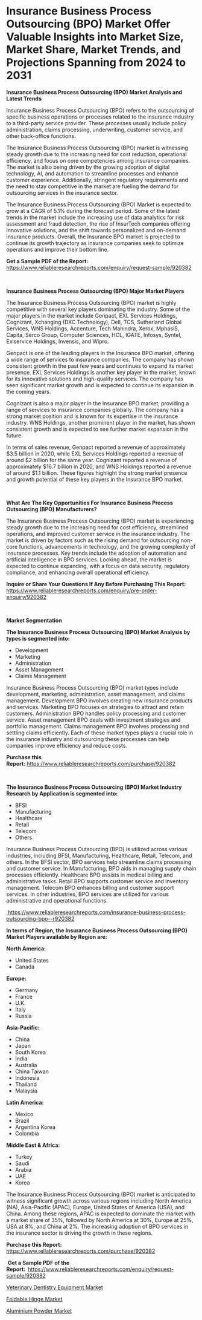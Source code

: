 <p><h1>Insurance Business Process Outsourcing (BPO) Market Offer Valuable Insights into Market Size, Market Share, Market Trends, and Projections Spanning from 2024 to 2031</h1></p><p><strong>Insurance Business Process Outsourcing (BPO) Market Analysis and Latest Trends</strong></p>
<p><p>Insurance Business Process Outsourcing (BPO) refers to the outsourcing of specific business operations or processes related to the insurance industry to a third-party service provider. These processes usually include policy administration, claims processing, underwriting, customer service, and other back-office functions.</p><p>The Insurance Business Process Outsourcing (BPO) market is witnessing steady growth due to the increasing need for cost reduction, operational efficiency, and focus on core competencies among insurance companies. The market is also being driven by the growing adoption of digital technology, AI, and automation to streamline processes and enhance customer experience. Additionally, stringent regulatory requirements and the need to stay competitive in the market are fueling the demand for outsourcing services in the insurance sector.</p><p>The Insurance Business Process Outsourcing (BPO) Market is expected to grow at a CAGR of 5.1% during the forecast period. Some of the latest trends in the market include the increasing use of data analytics for risk assessment and fraud detection, the rise of InsurTech companies offering innovative solutions, and the shift towards personalized and on-demand insurance products. Overall, the Insurance BPO market is projected to continue its growth trajectory as insurance companies seek to optimize operations and improve their bottom line.</p></p>
<p><strong>Get a Sample PDF of the Report:&nbsp;</strong> <a href="https://www.reliableresearchreports.com/enquiry/request-sample/920382">https://www.reliableresearchreports.com/enquiry/request-sample/920382</a></p>
<p>&nbsp;</p>
<p><strong>Insurance Business Process Outsourcing (BPO) Major Market Players</strong></p>
<p><p>The Insurance Business Process Outsourcing (BPO) market is highly competitive with several key players dominating the industry. Some of the major players in the market include Genpact, EXL Services Holdings, Cognizant, Xchanging (DXC Technology), Dell, TCS, Sutherland Global Services, WNS Holdings, Accenture, Tech Mahindra, Xerox, MphasiS, Capita, Serco Group, Computer Sciences, HCL, IGATE, Infosys, Syntel, Exlservice Holdings, Invensis, and Wipro.</p><p>Genpact is one of the leading players in the Insurance BPO market, offering a wide range of services to insurance companies. The company has shown consistent growth in the past few years and continues to expand its market presence. EXL Services Holdings is another key player in the market, known for its innovative solutions and high-quality services. The company has seen significant market growth and is expected to continue its expansion in the coming years.</p><p>Cognizant is also a major player in the Insurance BPO market, providing a range of services to insurance companies globally. The company has a strong market position and is known for its expertise in the insurance industry. WNS Holdings, another prominent player in the market, has shown consistent growth and is expected to see further market expansion in the future.</p><p>In terms of sales revenue, Genpact reported a revenue of approximately $3.5 billion in 2020, while EXL Services Holdings reported a revenue of around $2 billion for the same year. Cognizant reported a revenue of approximately $16.7 billion in 2020, and WNS Holdings reported a revenue of around $1.1 billion. These figures highlight the strong market presence and growth potential of these key players in the Insurance BPO market.</p></p>
<p>&nbsp;</p>
<p><strong>What Are The Key Opportunities For Insurance Business Process Outsourcing (BPO) Manufacturers?</strong></p>
<p><p>The Insurance Business Process Outsourcing (BPO) market is experiencing steady growth due to the increasing need for cost efficiency, streamlined operations, and improved customer service in the insurance industry. The market is driven by factors such as the rising demand for outsourcing non-core functions, advancements in technology, and the growing complexity of insurance processes. Key trends include the adoption of automation and artificial intelligence in BPO services. Looking ahead, the market is expected to continue expanding, with a focus on data security, regulatory compliance, and enhancing overall operational efficiency.</p></p>
<p><strong>Inquire or Share Your Questions If Any Before Purchasing This Report:</strong> <a href="https://www.reliableresearchreports.com/enquiry/pre-order-enquiry/920382">https://www.reliableresearchreports.com/enquiry/pre-order-enquiry/920382</a></p>
<p>&nbsp;</p>
<p><strong>Market Segmentation</strong></p>
<p><strong>The Insurance Business Process Outsourcing (BPO) Market Analysis by types is segmented into:</strong></p>
<p><ul><li>Development</li><li>Marketing</li><li>Administration</li><li>Asset Management</li><li>Claims Management</li></ul></p>
<p><p>Insurance Business Process Outsourcing (BPO) market types include development, marketing, administration, asset management, and claims management. Development BPO involves creating new insurance products and services. Marketing BPO focuses on strategies to attract and retain customers. Administration BPO handles policy processing and customer service. Asset management BPO deals with investment strategies and portfolio management. Claims management BPO involves processing and settling claims efficiently. Each of these market types plays a crucial role in the insurance industry and outsourcing these processes can help companies improve efficiency and reduce costs.</p></p>
<p><strong>Purchase this Report:&nbsp;</strong><a href="https://www.reliableresearchreports.com/purchase/920382">https://www.reliableresearchreports.com/purchase/920382</a></p>
<p>&nbsp;</p>
<p><strong>The Insurance Business Process Outsourcing (BPO) Market Industry Research by Application is segmented into:</strong></p>
<p><ul><li>BFSI</li><li>Manufacturing</li><li>Healthcare</li><li>Retail</li><li>Telecom</li><li>Others</li></ul></p>
<p><p>Insurance Business Process Outsourcing (BPO) is utilized across various industries, including BFSI, Manufacturing, Healthcare, Retail, Telecom, and others. In the BFSI sector, BPO services help streamline claims processing and customer service. In Manufacturing, BPO aids in managing supply chain processes efficiently. Healthcare BPO assists in medical billing and administrative tasks. Retail BPO supports customer service and inventory management. Telecom BPO enhances billing and customer support services. In other industries, BPO services are utilized for various administrative and operational functions.</p></p>
<p><a href="https://www.reliableresearchreports.com/insurance-business-process-outsourcing-bpo--r920382">&nbsp;https://www.reliableresearchreports.com/insurance-business-process-outsourcing-bpo--r920382</a></p>
<p><strong>In terms of Region, the Insurance Business Process Outsourcing (BPO) Market Players available by Region are:</strong></p>
<p>
    <p> <strong> North America: </strong>
        <ul>
            <li>United States</li>
            <li>Canada</li>
        </ul>
        </p> 
    <p> <strong> Europe: </strong>
        <ul>
            <li>Germany</li>
            <li>France</li>
            <li>U.K.</li>
            <li>Italy</li>
            <li>Russia</li>
        </ul>
        </p> 
    <p> <strong> Asia-Pacific: </strong>
        <ul>
            <li>China</li>
            <li>Japan</li>
            <li>South Korea</li>
            <li>India</li>
            <li>Australia</li>
            <li>China Taiwan</li>
            <li>Indonesia</li>
            <li>Thailand</li>
            <li>Malaysia</li>
        </ul>
        </p> 
    <p> <strong> Latin America: </strong>
        <ul>
            <li>Mexico</li>
            <li>Brazil</li>
            <li>Argentina Korea</li>
            <li>Colombia</li>
        </ul>
        </p> 
    <p> <strong> Middle East & Africa: </strong>
        <ul>
            <li>Turkey</li>
            <li>Saudi</li>
            <li>Arabia</li>
            <li>UAE</li>
            <li>Korea</li>
        </ul>
    </p>
    </p>
<p><p>The Insurance Business Process Outsourcing (BPO) market is anticipated to witness significant growth across various regions including North America (NA), Asia-Pacific (APAC), Europe, United States of America (USA), and China. Among these regions, APAC is expected to dominate the market with a market share of 35%, followed by North America at 30%, Europe at 25%, USA at 8%, and China at 2%. The increasing adoption of BPO services in the insurance sector is driving the growth in these regions.</p></p>
<p><strong>Purchase this Report: </strong><a href="https://www.reliableresearchreports.com/purchase/920382">https://www.reliableresearchreports.com/purchase/920382</a></p>
<p>&nbsp;<strong>Get a Sample PDF of the Report:&nbsp;&nbsp;</strong><a href="https://www.reliableresearchreports.com/enquiry/request-sample/920382">https://www.reliableresearchreports.com/enquiry/request-sample/920382</a></p>
<p><strong></strong></p>
<p><p><a href="https://github.com/LiamKanenood/Market-Research-Report-List-1/blob/main/veterinary-dentistry-equipment-market.md">Veterinary Dentistry Equipment Market</a></p><p><a href="https://github.com/rslnowrouzi/Market-Research-Report-List-1/blob/main/foldable-hinge-market.md">Foldable Hinge Market</a></p><p><a href="https://github.com/syaifulanwaramsyori/Market-Research-Report-List-1/blob/main/aluminium-powder-market.md">Aluminium Powder Market</a></p></p>